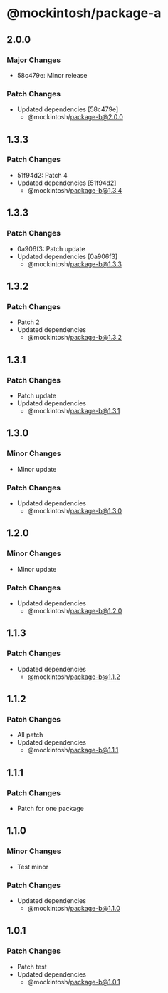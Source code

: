 # @mockintosh/package-a

## 2.0.0

### Major Changes

- 58c479e: Minor release

### Patch Changes

- Updated dependencies [58c479e]
  - @mockintosh/package-b@2.0.0

## 1.3.3

### Patch Changes

- 51f94d2: Patch 4
- Updated dependencies [51f94d2]
  - @mockintosh/package-b@1.3.4

## 1.3.3

### Patch Changes

- 0a906f3: Patch update
- Updated dependencies [0a906f3]
  - @mockintosh/package-b@1.3.3

## 1.3.2

### Patch Changes

- Patch 2
- Updated dependencies
  - @mockintosh/package-b@1.3.2

## 1.3.1

### Patch Changes

- Patch update
- Updated dependencies
  - @mockintosh/package-b@1.3.1

## 1.3.0

### Minor Changes

- Minor update

### Patch Changes

- Updated dependencies
  - @mockintosh/package-b@1.3.0

## 1.2.0

### Minor Changes

- Minor update

### Patch Changes

- Updated dependencies
  - @mockintosh/package-b@1.2.0

## 1.1.3

### Patch Changes

- Updated dependencies
  - @mockintosh/package-b@1.1.2

## 1.1.2

### Patch Changes

- All patch
- Updated dependencies
  - @mockintosh/package-b@1.1.1

## 1.1.1

### Patch Changes

- Patch for one package

## 1.1.0

### Minor Changes

- Test minor

### Patch Changes

- Updated dependencies
  - @mockintosh/package-b@1.1.0

## 1.0.1

### Patch Changes

- Patch test
- Updated dependencies
  - @mockintosh/package-b@1.0.1
